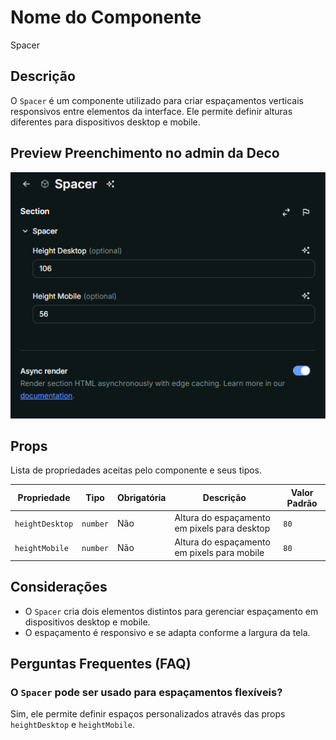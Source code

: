 # Nome do Componente
Spacer

## Descrição
O `Spacer` é um componente utilizado para criar espaçamentos verticais responsivos entre elementos da interface. Ele permite definir alturas diferentes para dispositivos desktop e mobile.

## Preview Preenchimento no admin da Deco
![Preview de Preenchimento - 1](preenchimentoDeco-1.png)

## Props
Lista de propriedades aceitas pelo componente e seus tipos.

| Propriedade | Tipo | Obrigatória | Descrição | Valor Padrão |
|------------|------|-------------|------------|---------------|
| `heightDesktop` | `number` | Não | Altura do espaçamento em pixels para desktop | `80` |
| `heightMobile` | `number` | Não | Altura do espaçamento em pixels para mobile | `80` |

## Considerações
- O `Spacer` cria dois elementos distintos para gerenciar espaçamento em dispositivos desktop e mobile.
- O espaçamento é responsivo e se adapta conforme a largura da tela.

## Perguntas Frequentes (FAQ)

### O `Spacer` pode ser usado para espaçamentos flexíveis?
Sim, ele permite definir espaços personalizados através das props `heightDesktop` e `heightMobile`.

